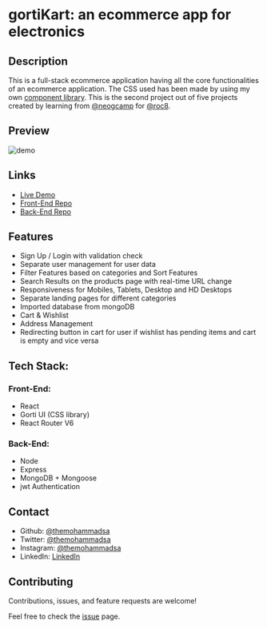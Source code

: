 
# gortiKart:  an ecommerce app for electronics

## Description 
This is a full-stack ecommerce application having all the core functionalities of an ecommerce application. The CSS used has been made by using my own [component library](https://gorti.netlify.app/).
This is the second project out of five projects created by learning from [@neogcamp](https://neog.camp/) for [@roc8](https://www.roc8.careers/).

## Preview 

![demo](/demo.gif)

## Links

- [Live Demo](https://gortikart.netlify.app/)
- [Front-End Repo](https://github.com/themohammadsa/gortikart)
- [Back-End Repo](https://github.com/themohammadsa/gortiKart-backend)

## Features

* Sign Up / Login with validation check
* Separate user management for user data
* Filter Features based on categories and Sort Features
* Search Results on the products page with real-time URL change
* Responsiveness for Mobiles, Tablets, Desktop and HD Desktops
* Separate landing pages for different categories
* Imported database from mongoDB
* Cart & Wishlist
* Address Management
* Redirecting button in cart for user if wishlist has pending items and cart is empty and vice versa


## Tech Stack:
### Front-End:

- React 
- Gorti UI (CSS library)
- React Router V6

### Back-End:

- Node
- Express
- MongoDB + Mongoose
- jwt Authentication 

## Contact

- Github: [@themohammadsa](https://github.com/themohammadsa)
- Twitter: [@themohammadsa](https://twitter.com/themohammadsa)
- Instagram: [@themohammadsa](https://www.instagram.com/themohammadsa/)
- LinkedIn: [LinkedIn](https://www.linkedin.com/in/themohammadsa/)

## Contributing

Contributions, issues, and feature requests are welcome!   

Feel free to check the [issue](https://github.com/themohammadsa/gortikart/issues/2) page.

